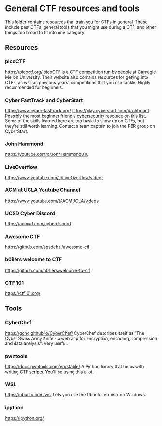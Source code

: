 # General CTF resources and tools

This folder contains resources that train you for CTFs in general. These include past CTFs, general tools that you might use during a CTF, and other things too broad to fit into one category.

## Resources

### picoCTF
https://picoctf.org/
picoCTF is a CTF competition run by people at Carnegie Mellon University. Their website also contains resources for getting into CTFs, as well as previous years' competitions that you can tackle. Highly recommended for beginners.

### Cyber FastTrack and CyberStart
https://www.cyber-fasttrack.org/
https://play.cyberstart.com/dashboard
Possibly the most beginner friendly cybersecurity resource on this list. Some of the skills learned here are too basic to show up on CTFs, but they're still worth learning. Contact a team captain to join the PBR group on CyberStart.

### John Hammond
https://youtube.com/c/JohnHammond010

### LiveOverflow
https://www.youtube.com/c/LiveOverflow/videos

### ACM at UCLA Youtube Channel
https://www.youtube.com/@ACMUCLA/videos

### UCSD Cyber Discord
https://acmurl.com/cyberdiscord

### Awesome CTF
https://github.com/apsdehal/awesome-ctf

### b0ilers welcome to CTF
https://github.com/b01lers/welcome-to-ctf

### CTF 101
https://ctf101.org/

## Tools

### CyberChef
https://gchq.github.io/CyberChef/
CyberChef describes itself as "The Cyber Swiss Army Knife - a web app for encryption, encoding, compression and data analysis". Very useful.

### pwntools
https://docs.pwntools.com/en/stable/
A Python library that helps with writing CTF scripts. You'll be using this a lot.

### WSL
https://ubuntu.com/wsl
Lets you use the Ubuntu terminal on Windows.

### ipython
https://ipython.org/
